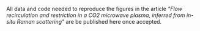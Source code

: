 All data and code needed to reproduce the figures in the article _"Flow recirculation and restriction in a CO2 microwave plasma, inferred from in-situ Raman scattering"_ are be published here once accepted.